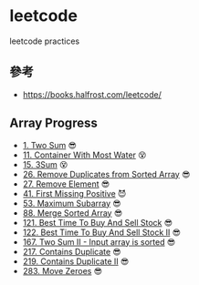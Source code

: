 # leetcode

leetcode practices

## 參考

- https://books.halfrost.com/leetcode/

## Array Progress

- [1. Two Sum](https://github.com/hongtw/leetcode/tree/master/Problems/0001.Two-Sum) :sunglasses:
- [11. Container With Most Water](https://github.com/hongtw/leetcode/tree/master/Problems/0011.Container-With-Most-Water) :dizzy_face:
- [15. 3Sum](https://github.com/hongtw/leetcode/tree/master/Problems/0015.3sum) :dizzy_face:
- [26. Remove Duplicates from Sorted Array](https://github.com/hongtw/leetcode/tree/master/Problems/0026.Remove-Duplicates-from-Sorted-Array) :sunglasses:
- [27. Remove Element](https://github.com/hongtw/leetcode/tree/master/Problems/0027.Remove-Element) :sunglasses:
- [41. First Missing Positive](https://github.com/hongtw/leetcode/tree/master/Problems/0041.First-Missing-Positive) :smiling_imp:
- [53. Maximum Subarray](https://github.com/hongtw/leetcode/tree/master/Problems/0053.Maximum-Subarray) :sunglasses:
- [88. Merge Sorted Array](https://github.com/hongtw/leetcode/tree/master/Problems/0088.Merge-Sorted-Array) :sunglasses:
- [121. Best Time To Buy And Sell Stock](https://github.com/hongtw/leetcode/tree/master/Problems/0121.Best-Time-To-Buy-And-Sell-Stock) :sunglasses:
- [122. Best Time To Buy And Sell Stock II](https://github.com/hongtw/leetcode/tree/master/Problems/0122.Best-Time-To-Buy-And-Sell-Stock-II) :sunglasses:
- [167. Two Sum II - Input array is sorted](https://github.com/hongtw/leetcode/tree/master/Problems/0167.Two-Sum-II-Input-Array-Is-Sorted) :sunglasses:
- [217. Contains Duplicate](https://github.com/hongtw/leetcode/tree/master/Problems/0217.Contains-Duplicate) :sunglasses:
- [219. Contains Duplicate II](https://github.com/hongtw/leetcode/tree/master/Problems/0219.Contains-Duplicate-II) :sunglasses:
- [283. Move Zeroes](https://github.com/hongtw/leetcode/tree/master/Problems/0283.Move-Zeroes) :sunglasses:
